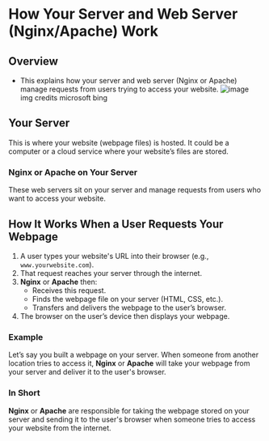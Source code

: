 # How Your Server and Web Server (Nginx/Apache) Work

## Overview
- This explains how your server and web server (Nginx or Apache) manage requests from users trying to access your website.
   ![image](https://github.com/user-attachments/assets/75ce0f6e-9dfe-44ad-9c48-8256cdca1c3e)
        img  credits microsoft bing


## Your Server
This is where your website (webpage files) is hosted. It could be a computer or a cloud service where your website’s files are stored.

### Nginx or Apache on Your Server
These web servers sit on your server and manage requests from users who want to access your website.

## How It Works When a User Requests Your Webpage

1. A user types your website's URL into their browser (e.g., `www.yourwebsite.com`).
2. That request reaches your server through the internet.
3. **Nginx** or **Apache** then:
   - Receives this request.
   - Finds the webpage file on your server (HTML, CSS, etc.).
   - Transfers and delivers the webpage to the user’s browser.
4. The browser on the user’s device then displays your webpage.

### Example
Let’s say you built a webpage on your server. When someone from another location tries to access it, **Nginx** or **Apache** will take your webpage from your server and deliver it to the user's browser.

### In Short
**Nginx** or **Apache** are responsible for taking the webpage stored on your server and sending it to the user's browser when someone tries to access your website from the internet.
